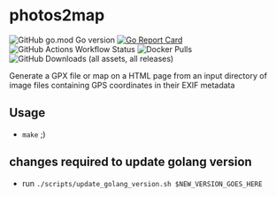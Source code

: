 # photos2map

![GitHub go.mod Go version](https://img.shields.io/github/go-mod/go-version/toozej/photos2map)
[![Go Report Card](https://goreportcard.com/badge/github.com/toozej/photos2map)](https://goreportcard.com/report/github.com/toozej/photos2map)
![GitHub Actions Workflow Status](https://img.shields.io/github/actions/workflow/status/toozej/photos2map/cicd.yaml)
![Docker Pulls](https://img.shields.io/docker/pulls/toozej/photos2map)
![GitHub Downloads (all assets, all releases)](https://img.shields.io/github/downloads/toozej/photos2map/total)

Generate a GPX file or map on a HTML page from an input directory of image files containing GPS coordinates in their EXIF metadata

## Usage
- `make` ;)

## changes required to update golang version
- run `./scripts/update_golang_version.sh $NEW_VERSION_GOES_HERE`
